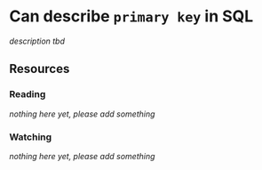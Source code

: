 # Can describe `primary key` in SQL
_description tbd_
## Resources
### Reading
_nothing here yet, please add something_
### Watching
_nothing here yet, please add something_
